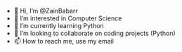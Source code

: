 - 👋 Hi, I’m @ZainBabarr
- 👀 I’m interested in Computer Science
- 🌱 I’m currently learning Python
- 💞️ I’m looking to collaborate on coding projects (Python)
- 📫 How to reach me, use my email
